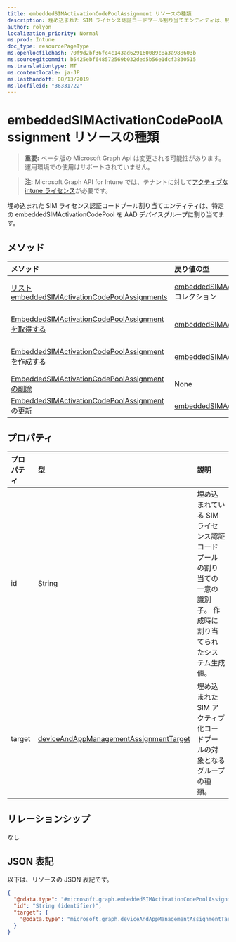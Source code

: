```yaml
---
title: embeddedSIMActivationCodePoolAssignment リソースの種類
description: 埋め込まれた SIM ライセンス認証コードプール割り当てエンティティは、特定の embeddedSIMActivationCodePool を AAD デバイスグループに割り当てます。
author: rolyon
localization_priority: Normal
ms.prod: Intune
doc_type: resourcePageType
ms.openlocfilehash: 70f9d2bf36fc4c143ad629160089c8a3a988603b
ms.sourcegitcommit: b5425ebf648572569b032ded5b56e1dcf3830515
ms.translationtype: MT
ms.contentlocale: ja-JP
ms.lasthandoff: 08/13/2019
ms.locfileid: "36331722"
---
```

# <a name="embeddedsimactivationcodepoolassignment-resource-type"></a>embeddedSIMActivationCodePoolAssignment リソースの種類

> **重要:** ベータ版の Microsoft Graph Api は変更される可能性があります。運用環境での使用はサポートされていません。

> **注:** Microsoft Graph API for Intune では、テナントに対して[アクティブな intune ライセンス](https://go.microsoft.com/fwlink/?linkid=839381)が必要です。

埋め込まれた SIM ライセンス認証コードプール割り当てエンティティは、特定の embeddedSIMActivationCodePool を AAD デバイスグループに割り当てます。

## <a name="methods"></a>メソッド
|メソッド|戻り値の型|説明|
|:---|:---|:---|
|[リスト embeddedSIMActivationCodePoolAssignments](../api/intune-esim-embeddedsimactivationcodepoolassignment-list.md)|[embeddedSIMActivationCodePoolAssignment](../resources/intune-esim-embeddedsimactivationcodepoolassignment.md)コレクション|[EmbeddedSIMActivationCodePoolAssignment](../resources/intune-esim-embeddedsimactivationcodepoolassignment.md)オブジェクトのプロパティとリレーションシップをリストします。|
|[EmbeddedSIMActivationCodePoolAssignment を取得する](../api/intune-esim-embeddedsimactivationcodepoolassignment-get.md)|[embeddedSIMActivationCodePoolAssignment](../resources/intune-esim-embeddedsimactivationcodepoolassignment.md)|[EmbeddedSIMActivationCodePoolAssignment](../resources/intune-esim-embeddedsimactivationcodepoolassignment.md)オブジェクトのプロパティとリレーションシップを読み取ります。|
|[EmbeddedSIMActivationCodePoolAssignment を作成する](../api/intune-esim-embeddedsimactivationcodepoolassignment-create.md)|[embeddedSIMActivationCodePoolAssignment](../resources/intune-esim-embeddedsimactivationcodepoolassignment.md)|新しい[embeddedSIMActivationCodePoolAssignment](../resources/intune-esim-embeddedsimactivationcodepoolassignment.md)オブジェクトを作成します。|
|[EmbeddedSIMActivationCodePoolAssignment の削除](../api/intune-esim-embeddedsimactivationcodepoolassignment-delete.md)|None|[EmbeddedSIMActivationCodePoolAssignment](../resources/intune-esim-embeddedsimactivationcodepoolassignment.md)を削除します。|
|[EmbeddedSIMActivationCodePoolAssignment の更新](../api/intune-esim-embeddedsimactivationcodepoolassignment-update.md)|[embeddedSIMActivationCodePoolAssignment](../resources/intune-esim-embeddedsimactivationcodepoolassignment.md)|[EmbeddedSIMActivationCodePoolAssignment](../resources/intune-esim-embeddedsimactivationcodepoolassignment.md)オブジェクトのプロパティを更新します。|

## <a name="properties"></a>プロパティ
|プロパティ|型|説明|
|:---|:---|:---|
|id|String|埋め込まれている SIM ライセンス認証コードプールの割り当ての一意の識別子。 作成時に割り当てられたシステム生成値。|
|target|[deviceAndAppManagementAssignmentTarget](../resources/intune-shared-deviceandappmanagementassignmenttarget.md)|埋め込まれた SIM アクティブ化コードプールの対象となるグループの種類。|

## <a name="relationships"></a>リレーションシップ
なし

## <a name="json-representation"></a>JSON 表記
以下は、リソースの JSON 表記です。
<!-- {
  "blockType": "resource",
  "keyProperty": "id",
  "@odata.type": "microsoft.graph.embeddedSIMActivationCodePoolAssignment"
}
-->
``` json
{
  "@odata.type": "#microsoft.graph.embeddedSIMActivationCodePoolAssignment",
  "id": "String (identifier)",
  "target": {
    "@odata.type": "microsoft.graph.deviceAndAppManagementAssignmentTarget"
  }
}
```



